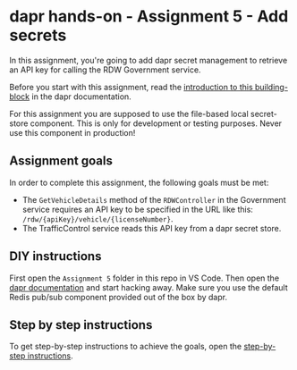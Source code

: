 # dapr hands-on - Assignment 5 - Add secrets

In this assignment, you're going to add dapr secret management to retrieve an API key for calling the RDW Government service.

Before you start with this assignment, read the [introduction to this building-block](https://github.com/dapr/docs/blob/master/concepts/secrets/README.md) in the dapr documentation.

For this assignment you are supposed to use the file-based local secret-store component. This is only for development or testing purposes. Never use this component in production!

## Assignment goals

In order to complete this assignment, the following goals must be met:

- The `GetVehicleDetails` method of the `RDWController` in the Government service requires an API key to be specified in the URL like this: `/rdw/{apiKey}/vehicle/{licenseNumber}`.
- The TrafficControl service reads this API key from a dapr secret store.

## DIY instructions

First open the `Assignment 5` folder in this repo in VS Code. Then open the [dapr documentation](https://github.com/dapr/docs) and start hacking away. Make sure you use the default Redis pub/sub component provided out of the box by dapr.

## Step by step instructions

To get step-by-step instructions to achieve the goals, open the [step-by-step instructions](step-by-step.md).